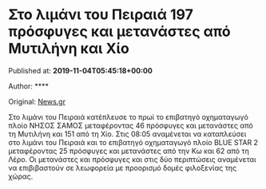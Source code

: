 
# Στο λιμάνι του Πειραιά 197 πρόσφυγες και μετανάστες από Μυτιλήνη και Χίο

Published at: **2019-11-04T05:45:18+00:00**

Author: ****

Original: [News.gr](https://www.news.gr/ellada/article/2017849/sto-limani-tou-pirea-197-prosfiges-ke-metanastes-apo-mitilini-ke-chio.html)

Στο λιμάνι του Πειραιά κατέπλευσε το πρωί το επιβατηγό οχηματαγωγό πλοίο ΝΗΣΟΣ ΣΑΜΟΣ μεταφέροντας 46 πρόσφυγες και μετανάστες από τη Μυτιλήνη και 151 από τη Χίο.
Στις 08:05 αναμένεται να καταπλεύσει στο λιμάνι του Πειραιά και το επιβατηγό οχηματαγωγό πλοίο BLUE STAR 2 μεταφέροντας 25 πρόσφυγες και μετανάστες από την Κω και 62 από τη Λέρο. Οι μετανάστες και πρόσφυγες και στις δύο περιπτώσεις αναμένεται να επιβιβαστούν σε λεωφορεία με προορισμό δομές φιλοξενίας της χώρας.
